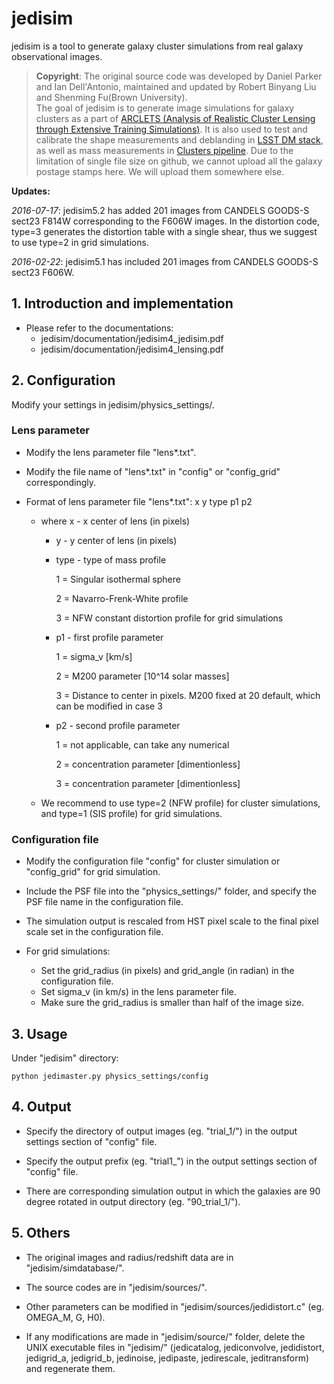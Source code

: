 # jedisim

jedisim is a tool to generate galaxy cluster simulations from real galaxy observational images.

> **Copyright**: The original source code was developed by Daniel Parker and Ian Dell'Antonio, maintained and updated by Robert Binyang Liu and Shenming Fu(Brown University). <br>
> The goal of jedisim is to generate image simulations for galaxy clusters as a part of [ARCLETS (Analysis of Realistic Cluster Lensing through Extensive Training Simulations)](http://www.het.brown.edu/people/ian/ClustersChallenge/). It is also used to test and calibrate the shape measurements and deblanding in [LSST DM stack](https://pipelines.lsst.io/index.html), as well as mass measurements in [Clusters pipeline](https://github.com/nicolaschotard/Clusters).
> Due to the limitation of single file size on github, we cannot upload all the galaxy postage stamps here. We will upload them somewhere else.

**Updates:**

*2016-07-17*: jedisim5.2 has added 201 images from CANDELS GOODS-S sect23 F814W corresponding to the F606W images. In the distortion code, type=3 generates the distortion table with a single shear, thus we suggest to use type=2 in grid simulations.

*2016-02-22*: jedisim5.1 has included 201 images from CANDELS GOODS-S sect23 F606W.


## 1. Introduction and implementation

* Please refer to the documentations:
    * jedisim/documentation/jedisim4_jedisim.pdf
    * jedisim/documentation/jedisim4_lensing.pdf


## 2. Configuration

Modify your settings in jedisim/physics_settings/.

### Lens parameter

* Modify the lens parameter file "lens*.txt".

* Modify the file name of "lens*.txt" in "config" or "config_grid" correspondingly.

* Format of lens parameter file "lens*.txt": x y type p1 p2
    * where x - x center of lens (in pixels)
        * y - y center of lens (in pixels)
        * type - type of mass profile

            1 = Singular isothermal sphere

            2 = Navarro-Frenk-White profile

            3 = NFW constant distortion profile for grid simulations

        * p1 - first profile parameter

            1 = sigma_v [km/s]

            2 = M200 parameter [10^14 solar masses]

            3 = Distance to center in pixels. M200 fixed at 20 default, which can be modified in case 3

        * p2 - second profile parameter

            1 = not applicable, can take any numerical

            2 = concentration parameter [dimentionless]

            3 = concentration parameter [dimentionless]

    * We recommend to use type=2 (NFW profile) for cluster simulations, and type=1 (SIS profile) for grid simulations.

### Configuration file

* Modify the configuration file "config" for cluster simulation or "config_grid" for grid simulation.

* Include the PSF file into the "physics_settings/" folder, and specify the PSF file name in the configuration file.

* The simulation output is rescaled from HST pixel scale to the final pixel scale set in the configuration file.

* For grid simulations:
    * Set the grid_radius (in pixels) and grid_angle (in radian) in the configuration file.
    * Set sigma_v (in km/s) in the lens parameter file.
    * Make sure the grid_radius is smaller than half of the image size.


## 3. Usage

Under "jedisim" directory:
```
python jedimaster.py physics_settings/config
```

## 4. Output

* Specify the directory of output images (eg. "trial_1/") in the output settings section of "config" file.

* Specify the output prefix (eg. "trial1_") in the output settings section of "config" file.

* There are corresponding simulation output in which the galaxies are 90 degree rotated in output directory (eg. "90_trial_1/").


## 5. Others

* The original images and radius/redshift data are in "jedisim/simdatabase/".

* The source codes are in "jedisim/sources/".

* Other parameters can be modified in "jedisim/sources/jedidistort.c" (eg. OMEGA_M, G, H0).

* If any modifications are made in "jedisim/source/" folder, delete the UNIX executable files in "jedisim/" (jedicatalog, jediconvolve, jedidistort, jedigrid_a, jedigrid_b, jedinoise, jedipaste, jedirescale, jeditransform) and regenerate them.
